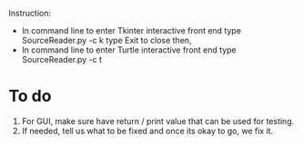 Instruction:
 - In command line to enter Tkinter interactive front end type SourceReader.py -c k type Exit to close then,
 - In command line to enter Turtle interactive front end type SourceReader.py -c t

# To do
1. For GUI, make sure have return / print value that can be used for testing.
2. If needed, tell us what to be fixed and once its okay to go, we fix it.